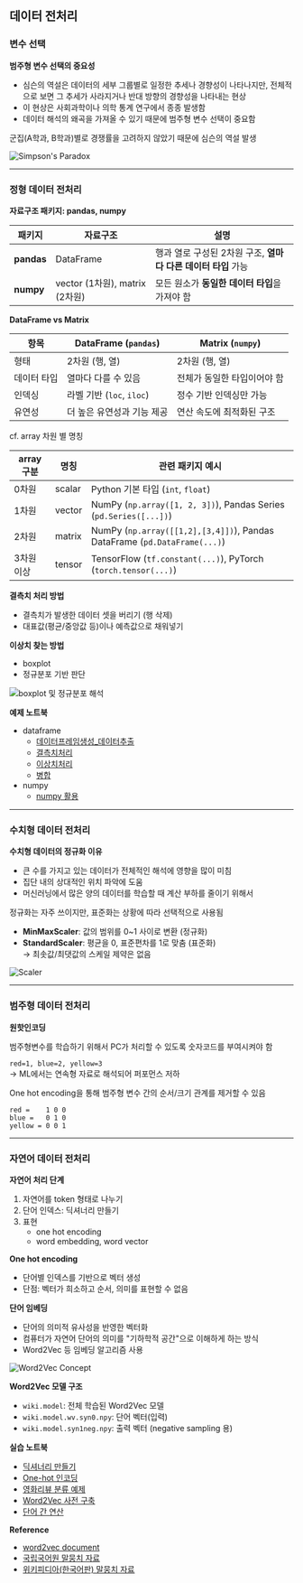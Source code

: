 ## 데이터 전처리

### 변수 선택


**범주형 변수 선택의 중요성**
- 심슨의 역설은 데이터의 세부 그룹별로 일정한 추세나 경향성이 나타나지만, 전체적으로 보면 그 추세가 사라지거나 반대 방향의 경향성을 나타내는 현상
- 이 현상은 사회과학이나 의학 통계 연구에서 종종 발생함
- 데이터 해석의 왜곡을 가져올 수 있기 때문에 범주형 변수 선택이 중요함

군집(A학과, B학과)별로 경쟁률을 고려하지 않았기 때문에 심슨의 역설 발생

![Simpson's Paradox](etc/image.png)


---

### 정형 데이터 전처리

**자료구조 패키지: pandas, numpy**

| 패키지  | 자료구조 | 설명 |
|---------|----------|------|
| **pandas** | DataFrame | 행과 열로 구성된 2차원 구조, **열마다 다른 데이터 타입** 가능 |
| **numpy**  | vector (1차원), matrix (2차원) | 모든 원소가 **동일한 데이터 타입**을 가져야 함 |



**DataFrame vs Matrix**

| 항목       | DataFrame (`pandas`)         | Matrix (`numpy`)             |
|------------|-------------------------------|-------------------------------|
| 형태       | 2차원 (행, 열)               | 2차원 (행, 열)               |
| 데이터 타입 | 열마다 다를 수 있음            | 전체가 동일한 타입이어야 함   |
| 인덱싱     | 라벨 기반 (`loc`, `iloc`)     | 정수 기반 인덱싱만 가능       |
| 유연성     | 더 높은 유연성과 기능 제공     | 연산 속도에 최적화된 구조     |



cf. array 차원 별 명칭

| array 구분 | 명칭     | 관련 패키지 예시 |
|------------|----------|------------------|
| 0차원      | scalar   | Python 기본 타입 (`int`, `float`) |
| 1차원      | vector   | NumPy (`np.array([1, 2, 3])`), Pandas Series (`pd.Series([...])`) |
| 2차원      | matrix   | NumPy (`np.array([[1,2],[3,4]])`), Pandas DataFrame (`pd.DataFrame(...)`) |
| 3차원 이상 | tensor   | TensorFlow (`tf.constant(...)`), PyTorch (`torch.tensor(...)`) |


**결측치 처리 방법**
- 결측치가 발생한 데이터 셋을 버리기 (행 삭제)
- 대표값(평균/중앙값 등)이나 예측값으로 채워넣기


**이상치 찾는 방법**
- boxplot
- 정규분포 기반 판단

![boxplot 및 정규분포 해석](etc/3_boxplot.png)


**예제 노트북**
- dataframe
  - [데이터프레임생성_데이터추출](ex01_pandas_데이터프레임생성_데이터추출.ipynb)
  - [결측치처리](ex02_pandas_결측치처리.ipynb)
  - [이상치처리](ex03_pandas_이상치처리예.ipynb)
  - [병합](ex04_pandas_병합.ipynb)
- numpy
  - [numpy 활용](ex05_Numpy.ipynb)

---

### 수치형 데이터 전처리

**수치형 데이터의 정규화 이유**
- 큰 수를 가지고 있는 데이터가 전체적인 해석에 영향을 많이 미침
- 집단 내의 상대적인 위치 파악에 도움
- 머신러닝에서 많은 양의 데이터를 학습할 때 계산 부하를 줄이기 위해서

정규화는 자주 쓰이지만, 표준화는 상황에 따라 선택적으로 사용됨

- **MinMaxScaler**: 값의 범위를 0~1 사이로 변환 (정규화)
- **StandardScaler**: 평균을 0, 표준편차를 1로 맞춤 (표준화)  
  → 최솟값/최댓값의 스케일 제약은 없음

![Scaler](etc/scaler.png)

---

### 범주형 데이터 전처리

**원핫인코딩**

범주형변수를 학습하기 위해서 PC가 처리할 수 있도록 숫자코드를 부여시켜야 함

`red=1, blue=2, yellow=3`  
→ ML에서는 연속형 자료로 해석되어 퍼포먼스 저하

One hot encoding을 통해 범주형 변수 간의 순서/크기 관계를 제거할 수 있음

```
red =    1 0 0
blue =   0 1 0
yellow = 0 0 1
```

---

### 자연어 데이터 전처리

**자연어 처리 단계**

1. 자연어를 token 형태로 나누기
2. 단어 인덱스: 딕셔너리 만들기
3. 표현
   - one hot encoding
   - word embedding, word vector

**One hot encoding**
- 단어별 인덱스를 기반으로 벡터 생성
- 단점: 벡터가 희소하고 순서, 의미를 표현할 수 없음

**단어 임베딩**
- 단어의 의미적 유사성을 반영한 벡터화
- 컴퓨터가 자연어 단어의 의미를 "기하학적 공간"으로 이해하게 하는 방식
- Word2Vec 등 임베딩 알고리즘 사용

![Word2Vec Concept](etc/word2vec.png)

**Word2Vec 모델 구조**
- `wiki.model`: 전체 학습된 Word2Vec 모델
- `wiki.model.wv.syn0.npy`: 단어 벡터(입력)
- `wiki.model.syn1neg.npy`: 출력 벡터 (negative sampling 용)

**실습 노트북**
- [딕셔너리 만들기](nlp/nlp_ex01_dic.ipynb)
- [One-hot 인코딩](nlp/nlp_ex03_one_hot.ipynb)
- [영화리뷰 분류 예제](nlp/nlp_ex04_one_hot_영화리뷰_분류.ipynb)
- [Word2Vec 사전 구축](nlp/nlp_ex05_wiki-mkdic.ipynb)
- [단어 간 연산](nlp/nlp_ex06_word_calculate.ipynb)

**Reference**
- [word2vec document](https://www.tensorflow.org/tutorials/representation/word2vec)
- [국립국어원 말뭉치 자료](https://corpus.korean.go.kr/request/reausetMain.do?lang=ko)
- [위키피디아(한국어판) 말뭉치 자료](https://dumps.wikimedia.org/kowiki/latest/)







